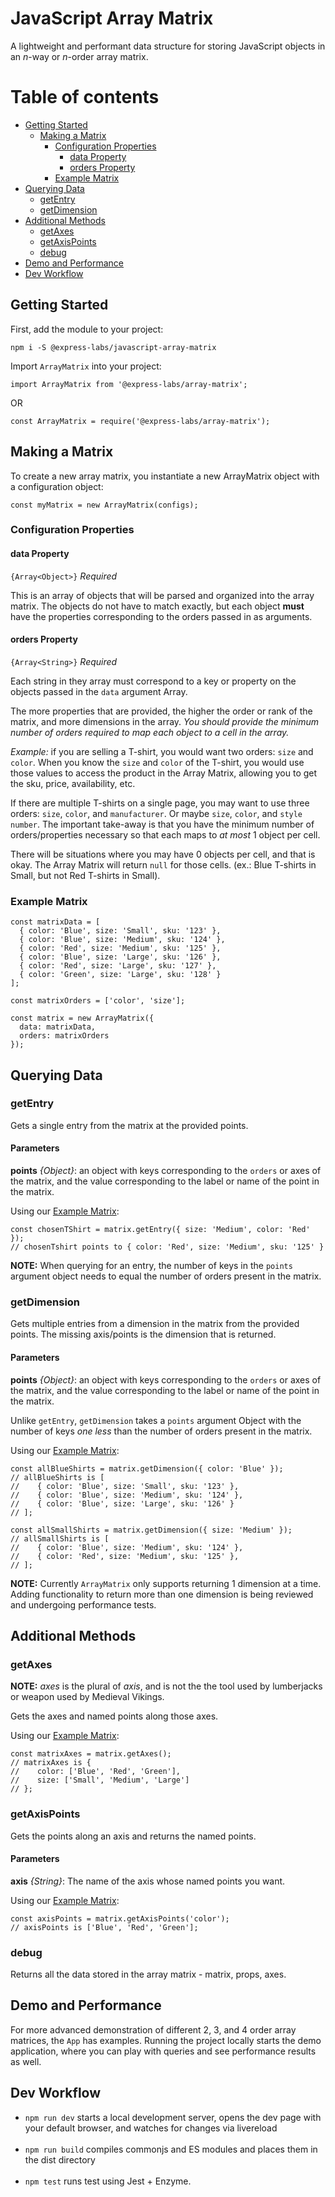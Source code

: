 # JavaScript Array Matrix
A lightweight and performant data structure for storing JavaScript objects in an _n_-way or _n_-order array matrix.

# Table of contents
  * [Getting Started](#getting-started)
    * [Making a Matrix](#making-a-matrix)
      * [Configuration Properties](#configuration-properties)
        * [data Property](#data-property)
        * [orders Property](#orders-property)
      * [Example Matrix](#example-matrix)  
  * [Querying Data](#querying-data)
    * [getEntry](#getentry)
    * [getDimension](#getdimension)
  * [Additional Methods](#additional-methods)
    * [getAxes](#getaxes)
    * [getAxisPoints](#getaxispoints)
    * [debug](#debug)
  * [Demo and Performance](#demo-and-performance)
  * [Dev Workflow](#dev-workflow)

## Getting Started

First, add the module to your project:

`npm i -S @express-labs/javascript-array-matrix`

Import `ArrayMatrix` into your project:

```
import ArrayMatrix from '@express-labs/array-matrix';
```
OR
```
const ArrayMatrix = require('@express-labs/array-matrix');
```

## Making a Matrix

To create a new array matrix, you instantiate a new ArrayMatrix object with a configuration object:
```
const myMatrix = new ArrayMatrix(configs);
```

### Configuration Properties
#### data Property
`{Array<Object>}`
_Required_

This is an array of objects that will be parsed and organized into the array matrix. The objects
do not have to match exactly, but each object __must__ have the properties corresponding to the
orders passed in as arguments.

#### orders Property
`{Array<String>}`
_Required_

Each string in they array must correspond to a key or property on the objects passed
in the `data` argument Array.

The more properties that are provided, the higher the order or rank of the matrix, and
more dimensions in the array. *You should provide the minimum number of orders required
to map each object to a cell in the array.*

*Example:* if you are selling a T-shirt, you would want two orders: `size` and `color`.
When you know the `size` and `color` of the T-shirt, you would use those values to access
the product in the Array Matrix, allowing you to get the sku, price, availability, etc.

If there are multiple T-shirts on a single page, you may want to use three orders: `size`,
`color`, and `manufacturer`. Or maybe `size`, `color`, and `style number`. The important
take-away is that you have the minimum number of orders/properties necessary so that each
maps to _at most_ 1 object per cell.

There will be situations where you may have 0 objects per cell, and that is okay. The
Array Matrix will return `null` for those cells. (ex.: Blue T-shirts in Small, but not Red T-shirts in Small).

### Example Matrix

```
const matrixData = [
  { color: 'Blue', size: 'Small', sku: '123' },
  { color: 'Blue', size: 'Medium', sku: '124' },
  { color: 'Red', size: 'Medium', sku: '125' },
  { color: 'Blue', size: 'Large', sku: '126' },
  { color: 'Red', size: 'Large', sku: '127' },
  { color: 'Green', size: 'Large', sku: '128' }
];

const matrixOrders = ['color', 'size'];

const matrix = new ArrayMatrix({
  data: matrixData,
  orders: matrixOrders
});
```

## Querying Data
### getEntry
Gets a single entry from the matrix at the provided points.

#### Parameters
__points__ _{Object}_: an object with keys corresponding to the `orders` or axes of
the matrix, and the value corresponding to the label or name of the point in the matrix.

Using our [Example Matrix](#example-matrix):
```
const chosenTShirt = matrix.getEntry({ size: 'Medium', color: 'Red' });
// chosenTshirt points to { color: 'Red', size: 'Medium', sku: '125' }
```

__NOTE:__ When querying for an entry, the number of keys in the `points` argument object needs to
equal the number of orders present in the matrix.

### getDimension
Gets multiple entries from a dimension in the matrix from the provided points. The missing
axis/points is the dimension that is returned.

#### Parameters
__points__ _{Object}_: an object with keys corresponding to the `orders` or axes of
the matrix, and the value corresponding to the label or name of the point in the matrix.

Unlike `getEntry`, `getDimension` takes a `points` argument Object with the number of keys _one less_
than the number of orders present in the matrix.

Using our [Example Matrix](#example-matrix):
```
const allBlueShirts = matrix.getDimension({ color: 'Blue' });
// allBlueShirts is [
//    { color: 'Blue', size: 'Small', sku: '123' },
//    { color: 'Blue', size: 'Medium', sku: '124' },
//    { color: 'Blue', size: 'Large', sku: '126' }
// ];

const allSmallShirts = matrix.getDimension({ size: 'Medium' });
// allSmallShirts is [
//    { color: 'Blue', size: 'Medium', sku: '124' },
//    { color: 'Red', size: 'Medium', sku: '125' },
// ];
```

__NOTE:__ Currently `ArrayMatrix` only supports returning 1 dimension at a time. Adding functionality
to return more than one dimension is being reviewed and undergoing performance tests.

## Additional Methods
### getAxes
__NOTE:__ _axes_ is the plural of _axis_, and is not the the tool used by lumberjacks
or weapon used by Medieval Vikings.

Gets the axes and named points along those axes.

Using our [Example Matrix](#example-matrix):
```
const matrixAxes = matrix.getAxes();
// matrixAxes is {
//    color: ['Blue', 'Red', 'Green'],
//    size: ['Small', 'Medium', 'Large']
// };
```

### getAxisPoints
Gets the points along an axis and returns the named points.

#### Parameters
__axis__ _{String}_: The name of the axis whose named points you want.

Using our [Example Matrix](#example-matrix):
```
const axisPoints = matrix.getAxisPoints('color');
// axisPoints is ['Blue', 'Red', 'Green'];
```

### debug
Returns all the data stored in the array matrix - matrix, props, axes.

## Demo and Performance
For more advanced demonstration of different 2, 3, and 4 order array
matrices, the `App` has examples. Running the project locally starts
the demo application, where you can play with queries and see performance
results as well.

## Dev Workflow
- `npm run dev` starts a local development server, opens the dev page with your default browser, and watches for changes via livereload<br><br>
- `npm run build` compiles commonjs and ES modules and places them in the dist directory<br><br>
- `npm test` runs test using Jest + Enzyme.
